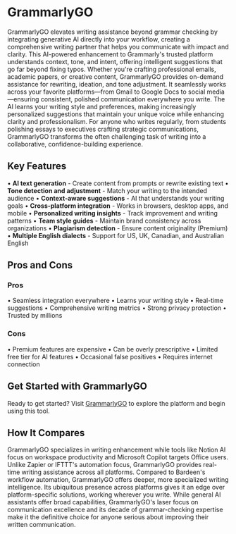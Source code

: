 # GrammarlyGO

GrammarlyGO elevates writing assistance beyond grammar checking by integrating generative AI directly into your workflow, creating a comprehensive writing partner that helps you communicate with impact and clarity. This AI-powered enhancement to Grammarly's trusted platform understands context, tone, and intent, offering intelligent suggestions that go far beyond fixing typos. Whether you're crafting professional emails, academic papers, or creative content, GrammarlyGO provides on-demand assistance for rewriting, ideation, and tone adjustment. It seamlessly works across your favorite platforms—from Gmail to Google Docs to social media—ensuring consistent, polished communication everywhere you write. The AI learns your writing style and preferences, making increasingly personalized suggestions that maintain your unique voice while enhancing clarity and professionalism. For anyone who writes regularly, from students polishing essays to executives crafting strategic communications, GrammarlyGO transforms the often challenging task of writing into a collaborative, confidence-building experience.

## Key Features

• **AI text generation** - Create content from prompts or rewrite existing text
• **Tone detection and adjustment** - Match your writing to the intended audience
• **Context-aware suggestions** - AI that understands your writing goals
• **Cross-platform integration** - Works in browsers, desktop apps, and mobile
• **Personalized writing insights** - Track improvement and writing patterns
• **Team style guides** - Maintain brand consistency across organizations
• **Plagiarism detection** - Ensure content originality (Premium)
• **Multiple English dialects** - Support for US, UK, Canadian, and Australian English

## Pros and Cons

### Pros
• Seamless integration everywhere
• Learns your writing style
• Real-time suggestions
• Comprehensive writing metrics
• Strong privacy protection
• Trusted by millions

### Cons
• Premium features are expensive
• Can be overly prescriptive
• Limited free tier for AI features
• Occasional false positives
• Requires internet connection

## Get Started with GrammarlyGO

Ready to get started? Visit [GrammarlyGO](https://www.grammarly.com/go) to explore the platform and begin using this tool.

## How It Compares

GrammarlyGO specializes in writing enhancement while tools like Notion AI focus on workspace productivity and Microsoft Copilot targets Office users. Unlike Zapier or IFTTT's automation focus, GrammarlyGO provides real-time writing assistance across all platforms. Compared to Bardeen's workflow automation, GrammarlyGO offers deeper, more specialized writing intelligence. Its ubiquitous presence across platforms gives it an edge over platform-specific solutions, working wherever you write. While general AI assistants offer broad capabilities, GrammarlyGO's laser focus on communication excellence and its decade of grammar-checking expertise make it the definitive choice for anyone serious about improving their written communication.